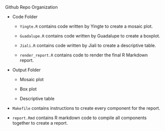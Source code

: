 Github Repo Organization

-   Code Folder

    -   `Yingte.R` contains code written by Yingte to create a mosaic plot.

    -   `Guadalupe.R` contains code written by Guadalupe to create a boxplot.

    -   `Jiali.R` contains code written by Jiali to create a descriptive table.

    -   `render_report.R` contains code to render the final R Markdown report.

-   Output Folder

    -   Mosaic plot

    -   Box plot

    -   Descriptive table

-   `Makefile` contains instructions to create every component for the report.

-   `report.Rmd` contains R markdown code to compile all components together to create a report.
